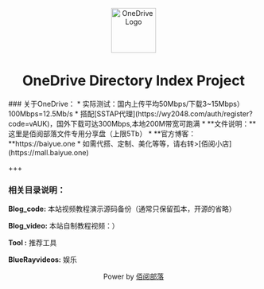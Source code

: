 <p align="center">
  <a href="https://onedrive.live.com/">
    <img src="https://upload.wikimedia.org/wikipedia/commons/thumb/d/d3/Microsoft_Office_OneDrive_%282018%E2%80%93present%29.svg/320px-Microsoft_Office_OneDrive_%282018%E2%80%93present%29.svg.png" alt="OneDrive Logo" width="90" height="90">
  </a>
</p>

<h1 align="center">OneDrive Directory Index Project</h1>
### 关于OneDrive：
*  实际测试：国内上传平均50Mbps/下载3~15Mbps）100Mbps=12.5Mb/s
*  搭配[SSTAP代理](https://wy2048.com/auth/register?code=vAUK)，国外下载可达300Mbps,本地200M带宽可跑满
*  **文件说明：**这里是佰阅部落文件专用分享盘（上限5Tb）
*  **官方博客：**https://baiyue.one
*  如需代搭、定制、美化等等，请右转>[佰阅小店](https://mall.baiyue.one)

+++

### 相关目录说明：

**Blog_code:** 本站视频教程演示源码备份（通常只保留孤本，开源的省略）

**Blog_video:** 本站自制教程视频：）

**Tool :** 推荐工具

**BlueRayvideos:** 娱乐

<p align="center">
  Power by <a href="https://baiyue.one/">佰阅部落</a>
</p>

